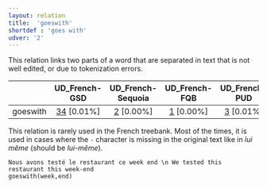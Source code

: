 ```yaml
---
layout: relation
title:  'goeswith'
shortdef : 'goes with'
udver: '2'
---
```


This relation links two parts of a word that are separated in text that is not well edited, or due to tokenization errors.


|                      |        UD_French-GSD |    UD_French-Sequoia |        UD_French-FQB |        UD_French-PUD |     UD_French-ParTUT |        UD_French-FTB |     UD_French-Spoken |
|----------------------|:--------------------:|:--------------------:|:--------------------:|:--------------------:|:--------------------:|:--------------------:|:--------------------:|
|             goeswith | [34](http://match.grew.fr/?corpus=UD_French-GSD@2.7&relation=goeswith) [0.01%] | [2](http://match.grew.fr/?corpus=UD_French-Sequoia@2.7&relation=goeswith) [0.00%] | [1](http://match.grew.fr/?corpus=UD_French-FQB@2.7&relation=goeswith) [0.00%] | [3](http://match.grew.fr/?corpus=UD_French-PUD@2.7&relation=goeswith) [0.01%] | [1](http://match.grew.fr/?corpus=UD_French-ParTUT@2.7&relation=goeswith) [0.00%] |      **===========** |      **===========** |

This relation is rarely used in the French treebank.
Most of the times, it is used in cases where the `-` character is missing in the original text like in *lui même* (should be *lui-même*).

~~~ sdparse
Nous avons testé le restaurant ce week end \n We tested this restaurant this week-end
goeswith(week,end)
~~~

<!-- Interlanguage links updated Út 9. května 2023, 20:04:17 CEST -->
